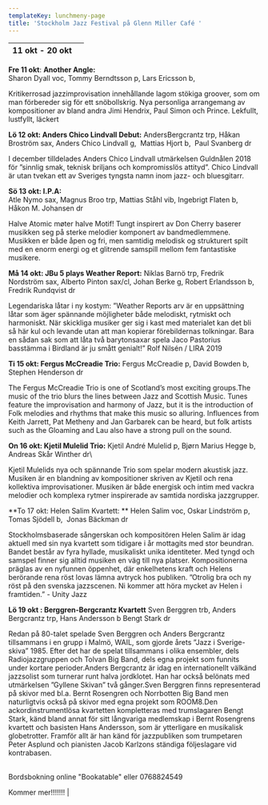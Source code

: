 ```yaml
---
templateKey: lunchmeny-page
title: 'Stockholm Jazz Festival på Glenn Miller Café '
---
```

|     11 okt - 20 okt |     |
| -------------------- | --- |

**Fre 11 okt**: **Another Angle:** \
Sharon Dyall voc, Tommy Berndtsson p, Lars Ericsson b,                                   

Kritikerrosad jazzimprovisation innehållande lagom stökiga groover, som om man förbereder sig för ett snöbollskrig. Nya personliga arrangemang av kompositioner av bland andra Jimi Hendrix, Paul Simon och Prince. Lekfullt, lustfyllt, läckert

**Lö 12 okt:  Anders Chico Lindvall Debut:**
 AndersBergcrantz trp, Håkan Broström sax, Anders Chico Lindvall g,  Mattias Hjort b, 
Paul Svanberg dr

I december tilldelades Anders Chico Lindvall utmärkelsen Guldnålen 2018 för ”sinnlig smak, teknisk briljans och kompromisslös attityd”.
Chico Lindvall är utan tvekan ett av Sveriges 
tyngsta namn inom jazz- och bluesgitarr.

**Sö 13 okt: I.P.A:**\
Atle Nymo sax, Magnus Broo trp, Mattias Ståhl vib, Ingebrigt Flaten b, 
Håkon M. Johansen dr

Halve Atomic møter halve Motif! Tungt inspirert av Don Cherry baserer musikken seg på sterke melodier komponert av bandmedlemmene. Musikken er både åpen og fri, men samtidig melodisk og strukturert spilt med en enorm energi og et glitrende samspill mellom fem fantastiske musikere.

**Må 14 okt: JBu 5 plays Weather Report:**
Niklas Barnö trp, Fredrik Nordström sax, Alberto Pinton sax/cl, Johan Berke g, Robert Erlandsson b, Fredrik Rundqvist dr

Legendariska låtar i ny kostym: ”Weather Reports arv är en uppsättning låtar som äger spännande möjligheter både melodiskt, rytmiskt och harmoniskt. När skickliga musiker ger sig i kast med materialet kan det bli så här kul och levande utan att man kopierar förebildernas tolkningar. Bara en sådan sak som att låta två barytonsaxar spela Jaco Pastorius basstämma i Birdland är ju smått genialt!”
Rolf Nilsén / LIRA 2019 

**Ti 15 okt: Fergus McCreadie Trio:**
Fergus McCreadie p, David Bowden b, Stephen Henderson dr

The Fergus McCreadie Trio is one of Scotland’s most exciting groups.The music of the trio blurs the lines between Jazz and Scottish Music. Tunes feature the improvisation and harmony of Jazz, but it is the introduction of Folk melodies and rhythms that make this music so alluring. Influences from Keith Jarrett, Pat Metheny and Jan Garbarek can be heard, but folk artists such as the Gloaming and Lau also have a strong pull on the sound. 

**On 16 okt: Kjetil Mulelid Trio:**
Kjetil André Mulelid p, Bjørn Marius Hegge b, Andreas Skår Winther dr\

Kjetil Mulelids nya och spännande Trio som spelar modern akustisk jazz. Musiken är en blandning av kompositioner skriven av Kjetil och rena kollektiva improvisationer. Musiken är både energisk och intim med vackra melodier och komplexa rytmer inspirerade av samtida nordiska jazzgrupper.

**To 17 okt: Helen Salim Kvartett: **
Helen Salim voc, Oskar Lindström p,  Tomas Sjödell b,  Jonas Bäckman dr

Stockholmsbaserade sångerskan och kompositören Helen Salim är idag aktuell med sin nya kvartett som tidigare i år mottagits med stor beundran. Bandet består av fyra hyllade, musikaliskt unika identiteter. Med tyngd och samspel finner sig alltid musiken en väg till nya platser. Kompositionerna präglas av en nyfunnen öppenhet, där enkelhetens kraft och Helens berörande rena röst lovas lämna avtryck hos publiken. ”Otrolig bra och ny röst på den svenska jazzscenen. Ni kommer att höra mycket av Helen i framtiden.” - Unity Jazz 

**Lö 19 okt : Berggren-Bergcrantz Kvartett**
Sven Berggren trb, Anders Bergcrantz trp, Hans Andersson b
Bengt Stark dr

Redan på 80-talet spelade Sven Berggren och Anders Bergcrantz tillsammans i en grupp i Malmö, WAIL, som gjorde årets ”Jazz i Sverige-skiva” 1985. Efter det har de spelat tillsammans i olika ensembler, dels Radiojazzgruppen och Tolvan Big Band, dels egna projekt som funnits under kortare perioder.Anders Bergcrantz är idag en internationellt välkänd jazzsolist som turnerar runt halva jordklotet. Han har också belönats med utmärkelsen ”Gyllene Skivan” två gånger.Sven Berggren finns representerad på skivor med bl.a. Bernt Rosengren och Norrbotten Big Band men naturligtvis också på skivor med egna projekt som ROOM8.Den ackordinstrumentlösa kvartetten kompletteras med trumslagaren Bengt Stark, känd bland annat för sitt långvariga medlemskap i Bernt Rosengrens kvartett och basisten Hans Andersson, som är ytterligare en musikalisk globetrotter. Framför allt är han känd för jazzpubliken som trumpetaren Peter Asplund och pianisten Jacob Karlzons ständiga följeslagare vid kontrabasen.   

\
Bordsbokning online "Bookatable" eller 0768824549

Kommer mer!!!!!!!
|
